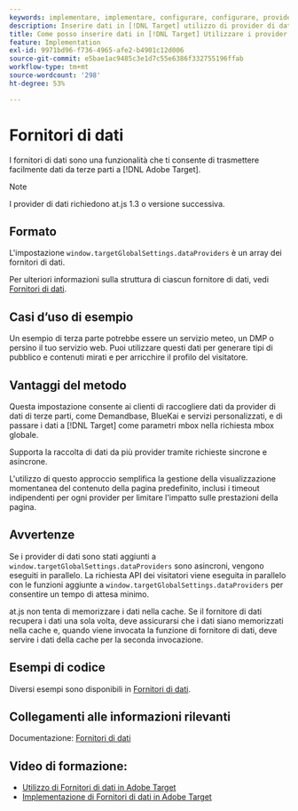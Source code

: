 ```yaml
---
keywords: implementare, implementare, configurare, configurare, provider di dati
description: Inserire dati in [!DNL Target] utilizzo di provider di dati.
title: Come posso inserire dati in [!DNL Target] Utilizzare i provider di dati?
feature: Implementation
exl-id: 9971bd96-f736-4965-afe2-b4901c12d006
source-git-commit: e5bae1ac9485c3e1d7c55e6386f332755196ffab
workflow-type: tm+mt
source-wordcount: '298'
ht-degree: 53%

---
```


# Fornitori di dati

I fornitori di dati sono una funzionalità che ti consente di trasmettere facilmente dati da terze parti a [!DNL Adobe Target].

>[!NOTE]
>
>I provider di dati richiedono at.js 1.3 o versione successiva.

## Formato

L&#39;impostazione `window.targetGlobalSettings.dataProviders` è un array dei fornitori di dati.

Per ulteriori informazioni sulla struttura di ciascun fornitore di dati, vedi [Fornitori di dati](../../implement/client-side/atjs/atjs-functions/targetglobalsettings.md#data-providers).

## Casi d’uso di esempio

Un esempio di terza parte potrebbe essere un servizio meteo, un DMP o persino il tuo servizio web. Puoi utilizzare questi dati per generare tipi di pubblico e contenuti mirati e per arricchire il profilo del visitatore.

## Vantaggi del metodo

Questa impostazione consente ai clienti di raccogliere dati da provider di dati di terze parti, come Demandbase, BlueKai e servizi personalizzati, e di passare i dati a [!DNL Target] come parametri mbox nella richiesta mbox globale.

Supporta la raccolta di dati da più provider tramite richieste sincrone e asincrone.

L&#39;utilizzo di questo approccio semplifica la gestione della visualizzazione momentanea del contenuto della pagina predefinito, inclusi i timeout indipendenti per ogni provider per limitare l&#39;impatto sulle prestazioni della pagina.

## Avvertenze

Se i provider di dati sono stati aggiunti a `window.targetGlobalSettings.dataProviders` sono asincroni, vengono eseguiti in parallelo. La richiesta API dei visitatori viene eseguita in parallelo con le funzioni aggiunte a `window.targetGlobalSettings.dataProviders` per consentire un tempo di attesa minimo.

at.js non tenta di memorizzare i dati nella cache. Se il fornitore di dati recupera i dati una sola volta, deve assicurarsi che i dati siano memorizzati nella cache e, quando viene invocata la funzione di fornitore di dati, deve servire i dati della cache per la seconda invocazione.

## Esempi di codice

Diversi esempi sono disponibili in [Fornitori di dati](../../implement/client-side/atjs/atjs-functions/targetglobalsettings.md#data-providers).

## Collegamenti alle informazioni rilevanti

Documentazione: [Fornitori di dati](../../implement/client-side/atjs/atjs-functions/targetglobalsettings.md#data-providers)

## Video di formazione:

* [Utilizzo di Fornitori di dati in Adobe Target](https://experienceleague.adobe.com/docs/target-learn/tutorials/integrations/use-data-providers-to-integrate-third-party-data.html)
* [Implementazione di Fornitori di dati in Adobe Target](https://experienceleague.adobe.com/docs/target-learn/tutorials/integrations/implement-data-providers-to-integrate-third-party-data.html)
